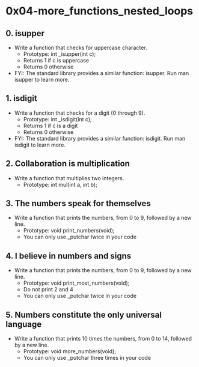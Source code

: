 # 0x04-more_functions_nested_loops
## 0. isupper
* Write a function that checks for uppercase character.
	* Prototype: int _isupper(int c);
	* Returns 1 if c is uppercase
	* Returns 0 otherwise
* FYI: The standard library provides a similar function: isupper. Run man isupper to learn more.

## 1. isdigit
* Write a function that checks for a digit (0 through 9).
	* Prototype: int _isdigit(int c);
	* Returns 1 if c is a digit
	* Returns 0 otherwise
* FYI: The standard library provides a similar function: isdigit. Run man isdigit to learn more.

## 2. Collaboration is multiplication
* Write a function that multiplies two integers.
	* Prototype: int mul(int a, int b);

## 3. The numbers speak for themselves
* Write a function that prints the numbers, from 0 to 9, followed by a new line.
	* Prototype: void print_numbers(void);
	* You can only use _putchar twice in your code

## 4. I believe in numbers and signs
* Write a function that prints the numbers, from 0 to 9, followed by a new line.
	* Prototype: void print_most_numbers(void);
	* Do not print 2 and 4
	* You can only use _putchar twice in your code

## 5. Numbers constitute the only universal language
* Write a function that prints 10 times the numbers, from 0 to 14, followed by a new line.
	* Prototype: void more_numbers(void);
	* You can only use _putchar three times in your code
